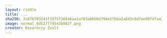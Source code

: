 ```yaml
---
layout: riddle
title: ...
sha256: 3c87b703243f32f5f268a6aa1af63a8bb6e794e2fbba2a843c6d7eed9fdfaa3b
image: normal_6d51777d543b882f.png
creator: Kozaróczy Zsolt
---
```

